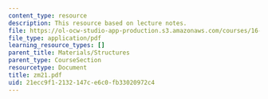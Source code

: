 ```yaml
---
content_type: resource
description: This resource based on lecture notes.
file: https://ol-ocw-studio-app-production.s3.amazonaws.com/courses/16-01-unified-engineering-i-ii-iii-iv-fall-2005-spring-2006/21ecc9f12132147ce6c0fb33020972c4_zm21.pdf
file_type: application/pdf
learning_resource_types: []
parent_title: Materials/Structures
parent_type: CourseSection
resourcetype: Document
title: zm21.pdf
uid: 21ecc9f1-2132-147c-e6c0-fb33020972c4
---
```

